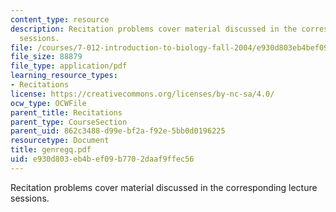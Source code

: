 ```yaml
---
content_type: resource
description: Recitation problems cover material discussed in the corresponding lecture
  sessions.
file: /courses/7-012-introduction-to-biology-fall-2004/e930d803eb4bef09b7702daaf9ffec56_genregq.pdf
file_size: 88879
file_type: application/pdf
learning_resource_types:
- Recitations
license: https://creativecommons.org/licenses/by-nc-sa/4.0/
ocw_type: OCWFile
parent_title: Recitations
parent_type: CourseSection
parent_uid: 862c3488-d99e-bf2a-f92e-5bb0d0196225
resourcetype: Document
title: genregq.pdf
uid: e930d803-eb4b-ef09-b770-2daaf9ffec56
---
```

Recitation problems cover material discussed in the corresponding lecture sessions.